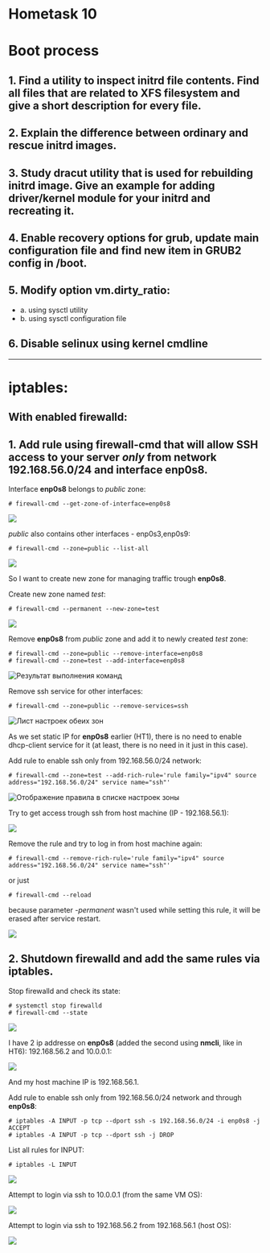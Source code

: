 # Hometask 10

# Boot process

## 1. Find a utility to inspect initrd file contents. Find all files that are related to XFS filesystem and give a short description for every file.
  
  

## 2. Explain the difference between ordinary and rescue initrd images.
  
  
  
## 3. Study dracut utility that is used for rebuilding initrd image. Give an example for adding driver/kernel module for your initrd and recreating it.
  
  

## 4.	Enable recovery options for grub, update main configuration file and find new item in GRUB2 config in /boot.
  
  

## 5.	Modify option vm.dirty_ratio:
  * a.	using sysctl utility
  * b.	using sysctl configuration file

## 6.	Disable selinux using kernel cmdline
  
  

***

# iptables:
## With enabled firewalld:
## 1.	Add rule using firewall-cmd that will allow SSH access to your server *only* from network 192.168.56.0/24 and interface enp0s8.
  
  Interface **enp0s8** belongs to *public* zone:
  
  ```
  # firewall-cmd --get-zone-of-interface=enp0s8
  ```
  
  ![](/10/screenshots/task2_1.png)
  
  *public* also contains other interfaces - enp0s3,enp0s9:
  
  ```
  # firewall-cmd --zone=public --list-all
  ```
  
  ![](/10/screenshots/task2_2.png)
  
  So I want to create new zone for managing traffic trough **enp0s8**.
  
  Create new zone named *test*:
  
  ```
  # firewall-cmd --permanent --new-zone=test
  ```
  
  ![](/10/screenshots/task2_3.png)
  
  Remove **enp0s8** from *public* zone and add it to newly created *test* zone:
  
  ```
  # firewall-cmd --zone=public --remove-interface=enp0s8
  # firewall-cmd --zone=test --add-interface=enp0s8
  ```
  
  ![Результат выполнения команд](/10/screenshots/task2_4.png)
  
  Remove ssh service for other interfaces:
  
  ```
  # firewall-cmd --zone=public --remove-services=ssh
  ```
  
  ![Лист настроек обеих зон](/10/screenshots/task2_5.png)
    
  As we set static IP for **enp0s8** earlier (HT1), there is no need to enable dhcp-client service for it (at least, there is no need in it just in this case).
  
  Add rule to enable ssh only from 192.168.56.0/24 network:
  
  ```
  # firewall-cmd --zone=test --add-rich-rule='rule family="ipv4" source address="192.168.56.0/24" service name="ssh"'
  ```
  
  ![Отображение правила в списке настроек зоны](/10/screenshots/task2_6.png)
  
  Try to get access trough ssh from host machine (IP - 192.168.56.1):
  
  ![](/10/screenshots/task2_7.png)
  
  Remove the rule and try to log in from host machine again:
  
  ```
  # firewall-cmd --remove-rich-rule='rule family="ipv4" source address="192.168.56.0/24" service name="ssh"'
  ```
  
  or just
  
  ```
  # firewall-cmd --reload
  ```
  
  because parameter *-permanent* wasn't used while setting this rule, it will be erased after service restart.
  
  ![](/10/screenshots/task2_8.png)
  
## 2.	Shutdown firewalld and add the same rules via iptables.
  
  Stop firewalld and check its state:
  
  ```
  # systemctl stop firewalld
  # firewall-cmd --state
  ```
  
  ![](/10/screenshots/task2_9.png)
  
  I have 2 ip addresse on **enp0s8** (added the second using **nmcli**, like in HT6): 192.168.56.2 and 10.0.0.1:
  
  ![](/10/screenshots/task2_10.png)
  
  And my host machine IP is 192.168.56.1.
  
  Add rule to enable ssh only from 192.168.56.0/24 network and through **enp0s8**:
  
  ```
  # iptables -A INPUT -p tcp --dport ssh -s 192.168.56.0/24 -i enp0s8 -j ACCEPT
  # iptables -A INPUT -p tcp --dport ssh -j DROP
  ```
  
  List all rules for INPUT:
  
  ```
  # iptables -L INPUT
  ```
  
  ![](/10/screenshots/task2_11.png)
  
  Attempt to login via ssh to 10.0.0.1 (from the same VM OS):
  
  ![](/10/screenshots/task2_12.png)
  
  Attempt to login via ssh to 192.168.56.2 from 192.168.56.1 (host OS):
  
  ![](/10/screenshots/task2_13.png)
